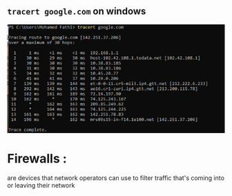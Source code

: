 ## `tracert google.com` on windows

<div> <img src="/section_five/images/tracert_google.PNG" width="600" /></div>

# Firewalls :

are devices that network operators can use to filter traffic that's coming into or leaving their network
